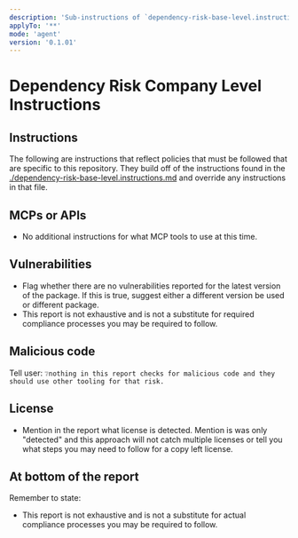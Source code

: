 ```yaml
---
description: 'Sub-instructions of `dependency-risk-base-level.instructions.md` focused on company specific guidance or tools.'
applyTo: '**'
mode: 'agent'
version: '0.1.01'
---
```


# Dependency Risk Company Level Instructions

## Instructions

The following are instructions that reflect policies that must be followed that are specific to this repository. They build off of the instructions found in the [./dependency-risk-base-level.instructions.md](./dependency-risk-base-level.instructions.md) and override any instructions in that file.

## MCPs or APIs

- No additional instructions for what MCP tools to use at this time.

## Vulnerabilities

- Flag whether there are no vulnerabilities reported for the latest version of the package. If this is true, suggest either a different version be used or different package.
- This report is not exhaustive and is not a substitute for required compliance processes you may be required to follow.

## Malicious code

Tell user: `❔nothing in this report checks for malicious code and they should use other tooling for that risk.`

## License

- Mention in the report what license is detected. Mention is was only "detected" and
this approach will not catch multiple licenses or tell you what steps you may need to follow for a copy left license.

## At bottom of the report

Remember to state:

- This report is not exhaustive and is not a substitute for actual compliance processes you may be required to follow.

